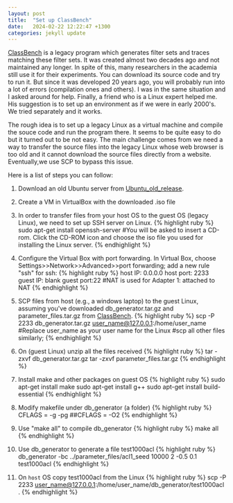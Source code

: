 ```yaml
---
layout: post
title:  "Set up ClassBench"
date:   2024-02-22 12:22:47 +1300
categories: jekyll update
---
```

[ClassBench] is a legacy program which generates filter sets and traces matching these filter sets. It was created almost two decades ago and not maintained any longer. In spite of this, many researchers in the academia still use it for their experiments. You can download its source code and try to run it. But since it was developed 20 years ago, you will probably run into a lot of errors (compilation ones and others). I was in the same situation and I asked around for help. Finally, a friend who is a Linux expert helped me. His suggestion is to set up an environment as if we were in early 2000's. We tried separately and it works. 

The rough idea is to set up a legacy Linux as a virtual machine and compile the souce code and run the program there. It seems to be quite easy to do but it turned out to be not easy. The main challenge comes from we need a way to transfer the source files into the legacy Linux whose web browser is too old and it cannot download the source files directly from a website. Eventually,we use SCP to bypass this issue. 

Here is a list of steps you can follow:
1. Download an old Ubuntu server from [Ubuntu_old_release].

2. Create a VM in VirtualBox with the downloaded .iso file 

3. In order to transfer files from your host OS to the guest OS (legacy Linux), we need to set up SSH server on Linux.
{% highlight ruby %}
sudo apt-get install openssh-server
#You will be asked to insert a CD-rom. Click the CD-ROM icon and choose the iso file you used for installing the Linux server. 
{% endhighlight %}

4. Configure the Virtual Box with port forwarding. In Virtual Box, choose Settings>>Network>>Advanced>>port forwarding; add a new rule "ssh" for ssh:
{% highlight ruby %}
    host IP: 0.0.0.0
    host port: 2233
    guest IP: blank
    guest port:22
#NAT is used for Adapter 1: attached to NAT
{% endhighlight %}

5. SCP files from host (e.g., a windows laptop) to the guest Linux, assuming you've downloaded db_generator.tar.gz and parameter_files.tar.gz from [ClassBench].
{% highlight ruby %}
scp -P 2233 db_generator.tar.gz user_name@127.0.0.1:/home/user_name
#Replace user_name as your user name for the Linux
#scp all other files similarly;
{% endhighlight %}

6. On (guest Linux) unzip all the files received
{% highlight ruby %}
tar -zxvf db_generator.tar.gz
tar -zxvf parameter_files.tar.gz
{% endhighlight %}

7. Install make and other packages on guest OS
{% highlight ruby %}
sudo apt-get install make
sudo apt-get install g++
sudo apt-get install build-essential
{% endhighlight %}

8. Modify makefile under db_generator (a folder)
{% highlight ruby %}
CFLAGS = -g -pg
##CFLAGS = -O2
{% endhighlight %}
 
9. Use "make all" to compile db_generator
{% highlight ruby %}
make all
{% endhighlight %}
 
10. Use db_generator to generate a file test1000acl
{% highlight ruby %}
db_generator -bc ../parameter_files/acl1_seed 10000 2 -0.5 0.1 test1000acl
{% endhighlight %}


11. On `host` OS copy test1000acl from the Linux
{% highlight ruby %}
  scp -P 2233 user_name@127.0.0.1:/home/user_name/db_generator/test1000acl .
{% endhighlight %}

[Ubuntu_old_release]: https://old-releases.ubuntu.com/releases/dapper/ubuntu-6.06.2-server-i386.iso
[ClassBench]: https://www.arl.wustl.edu/classbench/

